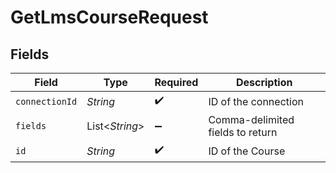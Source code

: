 # GetLmsCourseRequest


## Fields

| Field                            | Type                             | Required                         | Description                      |
| -------------------------------- | -------------------------------- | -------------------------------- | -------------------------------- |
| `connectionId`                   | *String*                         | :heavy_check_mark:               | ID of the connection             |
| `fields`                         | List\<*String*>                  | :heavy_minus_sign:               | Comma-delimited fields to return |
| `id`                             | *String*                         | :heavy_check_mark:               | ID of the Course                 |